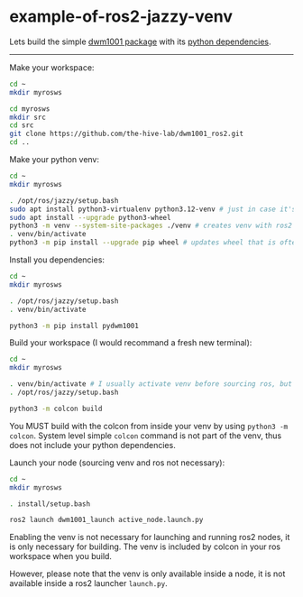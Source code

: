 # example-of-ros2-jazzy-venv

Lets build the simple [dwm1001 package](https://github.com/the-hive-lab/dwm1001_ros2/tree/integration) with its [python dependencies](https://pypi.org/project/pydwm1001/).

---
Make your workspace:
```bash
cd ~
mkdir myrosws

cd myrosws
mkdir src
cd src
git clone https://github.com/the-hive-lab/dwm1001_ros2.git
cd ..
```

Make your python venv:
```bash
cd ~
mkdir myrosws

. /opt/ros/jazzy/setup.bash
sudo apt install python3-virtualenv python3.12-venv # just in case it's missing
sudo apt install --upgrade python3-wheel
python3 -m venv --system-site-packages ./venv # creates venv with ros2 pkg included and frozen
. venv/bin/activate
python3 -m pip install --upgrade pip wheel # updates wheel that is often outdated
```

Install you dependencies:
```bash
cd ~
mkdir myrosws

. /opt/ros/jazzy/setup.bash
. venv/bin/activate

python3 -m pip install pydwm1001
```

Build your workspace (I would recommand a fresh new terminal):
```bash
cd ~
mkdir myrosws

. venv/bin/activate # I usually activate venv before sourcing ros, but the order should not matter
. /opt/ros/jazzy/setup.bash

python3 -m colcon build
```

You MUST build with the colcon from inside your venv by using `python3 -m colcon`. System level simple `colcon` command is not part of the venv, thus does not include your python dependencies.

Launch your node (sourcing venv and ros not necessary):
```bash
cd ~
mkdir myrosws

. install/setup.bash

ros2 launch dwm1001_launch active_node.launch.py
```

Enabling the venv is not necessary for launching and running ros2 nodes, it is only necessary for building. The venv is included by colcon in your ros workspace when you build.

However, please note that the venv is only available inside a node, it is not available inside a ros2 launcher `launch.py`.
